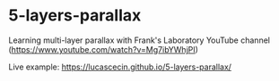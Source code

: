 # 5-layers-parallax

Learning multi-layer parallax with Frank's Laboratory YouTube channel (https://www.youtube.com/watch?v=Mg7ibYWhjPI)

Live example: https://lucascecin.github.io/5-layers-parallax/
